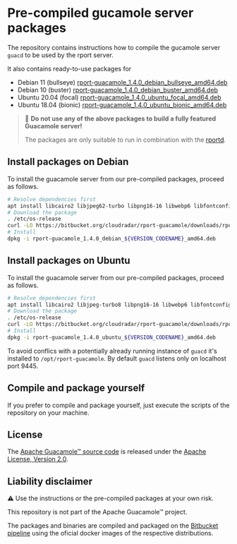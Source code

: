 # Pre-compiled gucamole server packages
The repository contains instructions how to compile the gucamole server `guacd` to be used by the rport server.

It also contains ready-to-use packages for

* Debian 11 (bullseye) [rport-guacamole_1.4.0_debian_bullseye_amd64.deb](https://bitbucket.org/cloudradar/rport-guacamole/downloads/rport-guacamole_1.4.0_debian_bullseye_amd64.deb)
* Debian 10 (buster) [rport-guacamole_1.4.0_debian_buster_amd64.deb](https://bitbucket.org/cloudradar/rport-guacamole/downloads/rport-guacamole_1.4.0_debian_buster_amd64.deb)
* Ubuntu 20.04 (focal) [rport-guacamole_1.4.0_ubuntu_focal_amd64.deb](https://bitbucket.org/cloudradar/rport-guacamole/downloads/rport-guacamole_1.4.0_ubuntu_focal_amd64.deb)
* Ubuntu 18.04 (bionic) [rport-guacamole_1.4.0_ubuntu_bionic_amd64.deb](https://bitbucket.org/cloudradar/rport-guacamole/downloads/rport-guacamole_1.4.0_ubuntu_bionic_amd64.deb)

> 🚫 **Do not use any of the above packages to build a fully featured Guacamole server!**
>
> The packages are only suitable to run in combination with the [rportd](https://github.com/cloudradar-monitoring/rport).

## Install packages on Debian
To install the guacamole server from our pre-compiled packages, proceed as follows.
```bash
# Resolve dependencies first
apt install libcairo2 libjpeg62-turbo libpng16-16 libwebp6 libfontconfig1 libfreetype6
# Download the package
. /etc/os-release
curl -LO https://bitbucket.org/cloudradar/rport-guacamole/downloads/rport-guacamole_1.4.0_debian_${VERSION_CODENAME}_$(uname -m).deb
# Install
dpkg -i rport-guacamole_1.4.0_debian_${VERSION_CODENAME}_amd64.deb
```

## Install packages on Ubuntu
To install the guacamole server from our pre-compiled packages, proceed as follows.
```bash
# Resolve dependencies first
apt install libcairo2 libjpeg-turbo8 libpng16-16 libwebp6 libfontconfig1 libfreetype6
# Download the package
. /etc/os-release
curl -LO https://bitbucket.org/cloudradar/rport-guacamole/downloads/rport-guacamole_1.4.0_ubuntu_${VERSION_CODENAME}_$(uname -m).deb
# Install
dpkg -i rport-guacamole_1.4.0_ubuntu_${VERSION_CODENAME}_amd64.deb
```

To avoid conflics with a potentially already running instance of `guacd` it's installed to `/opt/rport-guacamole`.
By default `guacd` listens only on localhost port 9445.

## Compile and package yourself
If you prefer to compile and package yourself, just execute the scripts of the repository on your machine.

## License
The [Apache Guacamole™ source code](https://guacamole.apache.org/) is released under the [Apache License, Version 2.0](https://www.apache.org/licenses/LICENSE-2.0).

## Liability disclaimer
⚠️ Use the instructions or the pre-compiled packages at your own risk.

This repository is not part of the Apache Guacamole™ project.

The packages and binaries are compiled and packaged on the [Bitbucket pipeline](https://bitbucket.org/product/en/features/pipelines) using the oficial docker images of the respective distributions.